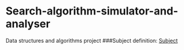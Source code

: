 # Search-algorithm-simulator-and-analyser
Data structures and algorithms project
###Subject definition:
[Subject](https://github.com/eeropu/Search-algorithm-simulator-and-analyser/blob/master/documentation/SubjectDefinition.md)
